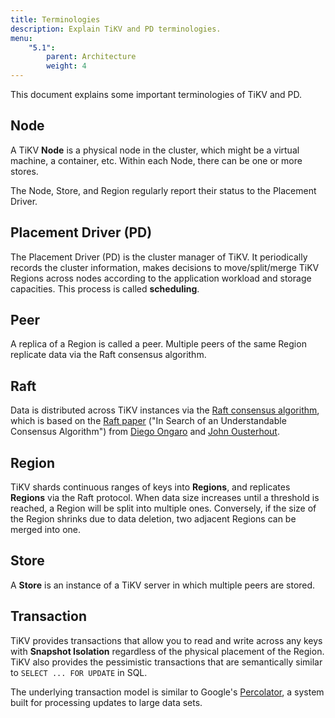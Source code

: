 ```yaml
---
title: Terminologies
description: Explain TiKV and PD terminologies.
menu:
    "5.1":
        parent: Architecture
        weight: 4
---
```


This document explains some important terminologies of TiKV and PD.

## Node

A TiKV **Node** is a physical node in the cluster, which might be a virtual machine, a container, etc. Within each Node, there can be one or more stores.

The Node, Store, and Region regularly report their status to the Placement Driver.

## Placement Driver (PD)

The Placement Driver (PD) is the cluster manager of TiKV. It periodically records the cluster information, makes decisions to move/split/merge TiKV Regions across nodes according to the application workload and storage capacities. This process is called **scheduling**.

## Peer

A replica of a Region is called a peer. Multiple peers of the same Region replicate data via the Raft consensus algorithm.

## Raft

Data is distributed across TiKV instances via the [Raft consensus algorithm](https://raft.github.io/), which is based on the [Raft paper](https://raft.github.io/raft.pdf) ("In Search of an Understandable Consensus Algorithm") from [Diego Ongaro](https://ongardie.net/diego/) and [John Ousterhout](https://web.stanford.edu/~ouster/cgi-bin/home.php).

## Region

TiKV shards continuous ranges of keys into **Regions**, and replicates **Regions** via the Raft protocol. When data size increases until a threshold is reached, a Region will be split into multiple ones. Conversely, if the size of the Region shrinks due to data deletion, two adjacent Regions can be merged into one.

## Store

A **Store** is an instance of a TiKV server in which multiple peers are stored.

## Transaction

TiKV provides transactions that allow you to read and write across any keys with **Snapshot Isolation** regardless of the physical placement of the Region. TiKV also provides the pessimistic transactions that are semantically similar to `SELECT ... FOR UPDATE` in SQL.

The underlying transaction model is similar to Google's [Percolator](https://ai.google/research/pubs/pub36726), a system built for processing updates to large data sets.